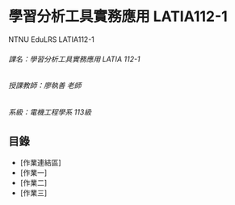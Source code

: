 # 學習分析工具實務應用 LATIA112-1
NTNU EduLRS LATIA112-1
###### 課名：學習分析工具實務應用 LATIA 112-1
###### 授課教師：廖執善 老師
###### 系級：電機工程學系 113級

## 目錄
*  [作業連結區]
  * [作業一]
  * [作業二]
  * [作業三]
